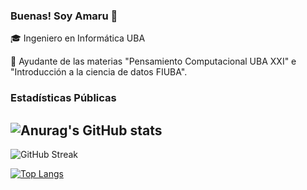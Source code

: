 ### Buenas! Soy Amaru 👋 

🎓 Ingeniero en Informática UBA

🚀 Ayudante de las materias "Pensamiento Computacional UBA XXI" e "Introducción a la ciencia de datos FIUBA".

### Estadísticas Públicas

![Anurag's GitHub stats](https://github-readme-stats.vercel.app/api?username=amaruDuran&count_private=true&theme=tokyonight&show_icons=true)
--
![GitHub Streak](https://streak-stats.demolab.com?user=amaruDuran&theme=tokyonight)

[![Top Langs](https://github-readme-stats.vercel.app/api/top-langs/?username=amaruDuran&layout=donut&langs_count=8&theme=tokyonight&exclude_repo=7506-orgaDatos)](https://github.com/amaruDuran/github-readme-stats)


<!--
**amaruDuran/amaruDuran** is a ✨ _special_ ✨ repository because its `README.md` (this file) appears on your GitHub profile.

Here are some ideas to get you started:

- 🔭 I’m currently working on ...
- 🌱 I’m currently learning ...
- 👯 I’m looking to collaborate on ...
- 🤔 I’m looking for help with ...
- 💬 Ask me about ...
- 📫 How to reach me: ...
- 😄 Pronouns: ...
- ⚡ Fun fact: ...
-->
